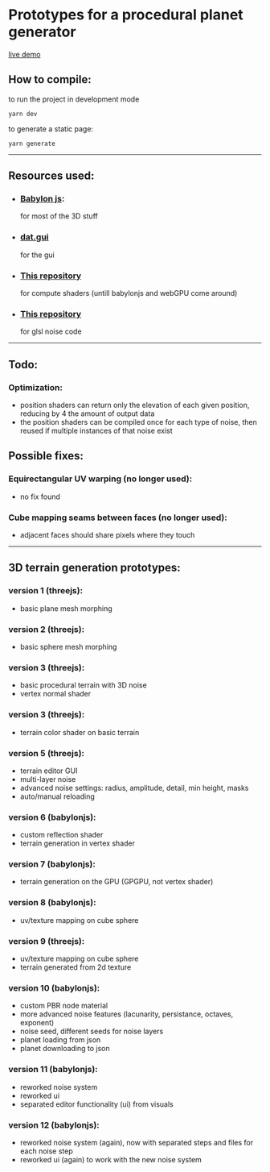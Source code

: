 # Prototypes for a procedural planet generator
[live demo](https://tomm2000.github.io/StarForge-Prototypes/)

## How to compile:
to run the project in development mode
```
yarn dev
```
to generate a static page:
```
yarn generate
```

---

## Resources used:
- ### [Babylon js](https://www.babylonjs.com/):
  for most of the 3D stuff
- ### [dat.gui](https://github.com/dataarts/dat.gui)
  for the gui
- ### [This repository](https://github.com/tomm2000/GPGPU)
  for compute shaders (untill babylonjs and webGPU come around)
- ### [This repository](https://github.com/stegu/psrdnoise/)
  for glsl noise code
---

## Todo:
### Optimization:
- position shaders can return only the elevation of each given position, reducing by 4 the amount of output data
- the position shaders can be compiled once for each type of noise, then reused if multiple instances of that noise exist

## Possible fixes:
### Equirectangular UV warping (no longer used):
- no fix found
### Cube mapping seams between faces (no longer used):
- adjacent faces should share pixels where they touch

---
## 3D terrain generation prototypes:
### **version 1 (threejs):**
- basic plane mesh morphing
### **version 2 (threejs):**
- basic sphere mesh morphing
### **version 3 (threejs):**
- basic procedural terrain with 3D noise
- vertex normal shader
### **version 3 (threejs):**
- terrain color shader on basic terrain
### **version 5 (threejs):**
- terrain editor GUI
- multi-layer noise
- advanced noise settings: radius, amplitude, detail, min height, masks
- auto/manual reloading
### **version 6 (babylonjs):**
- custom reflection shader
- terrain generation in vertex shader
### **version 7 (babylonjs):**
- terrain generation on the GPU (GPGPU, not vertex shader)
### **version 8 (babylonjs):**
- uv/texture mapping on cube sphere
### **version 9 (threejs):**
- uv/texture mapping on cube sphere
- terrain generated from 2d texture
### **version 10 (babylonjs):**
- custom PBR node material
- more advanced noise features (lacunarity, persistance, octaves, exponent)
- noise seed, different seeds for noise layers
- planet loading from json
- planet downloading to json
### **version 11 (babylonjs):**
- reworked noise system
- reworked ui
- separated editor functionality (ui) from visuals
### **version 12 (babylonjs):**
- reworked noise system (again), now with separated steps and files for each noise step
- reworked ui (again) to work with the new noise system